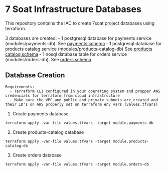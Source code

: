 # 7 Soat Infrastructure Databases

This repository contains the IAC to create 7soat project databases using terraform.

3 databases are created:
    - 1 postgresql database for payments service (modules/payments-db). See [payments schema](./docs/payments-schema.png) 
    - 1 postgresql database for products catalog service (modules/products-catalog-db) See [products catalog schema](./docs/products-catalog-schema.png)
    - 1 nosql database table for orders service (modules/orders-db). See [orders schema](./docs/orders-schema.md)

## Database Creation

```
Requirements:
  - Terraform CLI configured in your operating system and propper AWS credencials for terraform from cloud infrastructure
  - Make sure the VPC and public and private subnets are created and their ID's on AWS properly set on terraform env vars (values.tfvars)
```

1. Create payments database
```
terraform apply -var-file values.tfvars -target module.payments-db
```

2. Create products-catalog database
```
terraform apply -var-file values.tfvars -target module.products-catalog-db
```

3. Create orders database
```
terraform apply -var-file values.tfvars -target module.orders-db
```